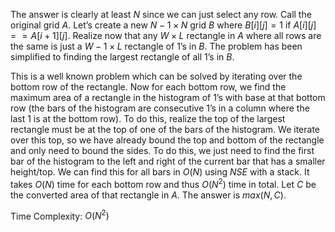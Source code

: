 The answer is clearly at least $N$ since we can just select any row. Call the original grid $A$. Let’s create a new $N-1 \times N$ grid $B$ where $B[i][j] = 1$ if $A[i][j] == A[i+1][j]$. Realize now that any $W \times L$ rectangle in $A$ where all rows are the same is just a $W-1 \times L$ rectangle of $1$’s in $B$. The problem has been simplified to finding the largest rectangle of all $1$’s in $B$. 

This is a well known problem which can be solved by iterating over the bottom row of the rectangle. Now for each bottom row, we find the maximum area of a rectangle in the histogram of $1$’s with base at that bottom row (the bars of the histogram are consecutive $1$’s in a column where the last $1$ is at the bottom row). To do this, realize the top of the largest rectangle must be at the top of one of the bars of the histogram. We iterate over this top, so we have already bound the top and bottom of the rectangle and only need to bound the sides. To do this, we just need to find the first bar of the histogram to the left and right of the current bar that has a smaller height/top. We can find this for all bars in $O(N)$ using $NSE$ with a stack. It takes $O(N)$ time for each bottom row and thus $O(N^2)$ time in total. Let $C$ be the converted area of that rectangle in $A$. The answer is $max(N,C)$.

Time Complexity: $O(N^2)$

